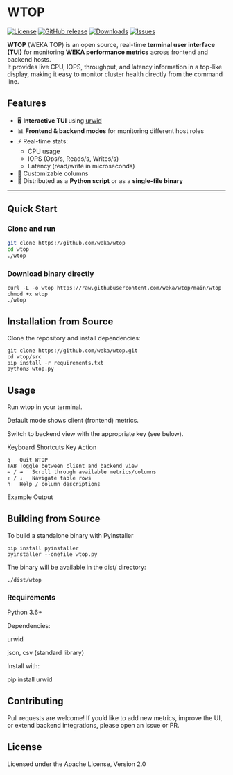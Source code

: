 # WTOP

[![License](https://img.shields.io/badge/License-Apache_2.0-blue.svg)](LICENSE)
[![GitHub release](https://img.shields.io/github/v/release/weka/wtop)](https://github.com/weka/wtop/releases)
[![Downloads](https://img.shields.io/github/downloads/weka/wtop/total.svg)](https://github.com/weka/wtop/releases)
[![Issues](https://img.shields.io/github/issues/weka/wtop)](https://github.com/weka/wtop/issues)

**WTOP** (WEKA TOP) is an open source, real-time **terminal user interface (TUI)** for monitoring **WEKA performance metrics** across frontend and backend hosts.  
It provides live CPU, IOPS, throughput, and latency information in a top-like display, making it easy to monitor cluster health directly from the command line.

## Features

- 🖥️ **Interactive TUI** using [urwid](https://urwid.org/)  
- 📊 **Frontend & backend modes** for monitoring different host roles  
- ⚡ Real-time stats:
  - CPU usage
  - IOPS (Ops/s, Reads/s, Writes/s)
  - Latency (read/write in microseconds)
- 📑 Customizable columns  
- 🚀 Distributed as a **Python script** or as a **single-file binary**  

---

## Quick Start

### Clone and run

```bash
git clone https://github.com/weka/wtop
cd wtop
./wtop
```

### Download binary directly
```
curl -L -o wtop https://raw.githubusercontent.com/weka/wtop/main/wtop
chmod +x wtop
./wtop
```

## Installation from Source

Clone the repository and install dependencies:
```
git clone https://github.com/weka/wtop.git
cd wtop/src
pip install -r requirements.txt
python3 wtop.py
```

## Usage

Run wtop in your terminal.

Default mode shows client (frontend) metrics.

Switch to backend view with the appropriate key (see below).

Keyboard Shortcuts
Key	Action
```
q	Quit WTOP
TAB	Toggle between client and backend view
← / →	Scroll through available metrics/columns
↑ / ↓	Navigate table rows
h	Help / column descriptions
```
Example Output


## Building from Source

To build a standalone binary with PyInstaller
```
pip install pyinstaller
pyinstaller --onefile wtop.py
```

The binary will be available in the dist/ directory:
```
./dist/wtop
```
### Requirements

Python 3.6+

Dependencies:

urwid

json, csv (standard library)

Install with:

pip install urwid

## Contributing

Pull requests are welcome! If you’d like to add new metrics, improve the UI, or extend backend integrations, please open an issue or PR.

## License

Licensed under the Apache License, Version 2.0
